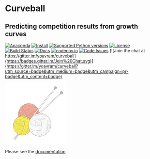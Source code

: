 # Curveball
## Predicting competition results from growth curves


[![Anaconda](https://anaconda.org/yoavram/curveball/badges/version.svg)](https://anaconda.org/yoavram/curveball)
[![Install](https://anaconda.org/yoavram/curveball/badges/installer/conda.svg)](https://anaconda.org/yoavram/curveball/)
[![Supported Python versions](https://img.shields.io/pypi/pyversions/curveball.svg)](https://pypi.python.org/pypi/curveball/)
[![License](https://img.shields.io/pypi/l/curveball.svg)](https://github.com/yoavram/curveball/blob/master/LICENCE.txt)
[![Build Status](https://magnum.travis-ci.com/yoavram/curveball.svg?token=jdWtkbZwtnsj5TaFxVKJ&branch=travis)](https://magnum.travis-ci.com/yoavram/curveball)
[![Docs](https://img.shields.io/badge/docs-latest-yellow.svg)](https://curveball.netlify.com)
[![codecov.io](http://codecov.io/github/yoavram/curveball/coverage.svg?branch=master&token=PV0HysT5gx)](http://codecov.io/github/yoavram/curveball?branch=master)
[![Code Issues](https://www.quantifiedcode.com/api/v1/project/fb3dfaa863494b8fa9e3242c542304f6/badge.svg)](https://www.quantifiedcode.com/app/project/fb3dfaa863494b8fa9e3242c542304f6)
[![Join the chat at https://gitter.im/yoavram/curveball](https://badges.gitter.im/Join%20Chat.svg)](https://gitter.im/yoavram/curveball?utm_source=badge&utm_medium=badge&utm_campaign=pr-badge&utm_content=badge)

[![logo](/docs/_static/logo_200px.png?raw=true)](http://www.freepik.com/free-vector/ball-of-wool_762106.htm)

Please see the [documentation](https://curveball.divshot.io).
